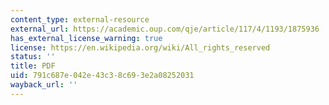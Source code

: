 ```yaml
---
content_type: external-resource
external_url: https://academic.oup.com/qje/article/117/4/1193/1875936
has_external_license_warning: true
license: https://en.wikipedia.org/wiki/All_rights_reserved
status: ''
title: PDF
uid: 791c687e-042e-43c3-8c69-3e2a08252031
wayback_url: ''
---
```

